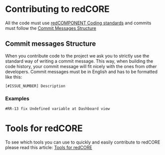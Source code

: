 Contributing to redCORE
======

All the code must use [redCOMPONENT Coding standards](https://redweb.atlassian.net/wiki/display/Devportal/Coding+Style+standards+at+redCOMPONENT "redCOMPONENT Coding standards") and commits must follow the [Commit Messages Structure](#CMM)

<a name="CMM"></a> Commit messages Structure
----------------

When you contribute code to the project we ask you to strictly use the standard way of writing a commit message. This way, when building the code history, your commit message will fit nicely with the ones from other developers.
Commit messages must be in English and has to be formatted like this:

<code>[#ISSUE_NUMBER] Description</code>

### Examples 
<code>#RR-13 fix Undefined variable at Dashboard view</code>

Tools for redCORE
======

To see which tools you can use to quickly and easily contribute to redCORE please read this article: [Tools for redCORE](chapters/Tools.md)
